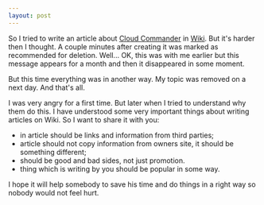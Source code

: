 ```yaml
---
layout: post
---
```


So I tried to write an article about [Cloud Commander](http://cloudcmd.io "Cloud Commander") in [Wiki](http://wikipedia.org "Wiki"). But it's harder then I thought. A couple minutes after creating it was marked  as recommended for deletion. Well... OK, this was with me earlier but this message appears for a month and then it disappeared in some moment. 

But this time everything was in another way. My topic was removed on a next day. And that's all.

I was very angry for a first time. But later when I tried to understand why them do this. I have understood some very important things about writing articles on Wiki. So I want to share it with you:

- in article should be links and information from third parties;
- article should not copy information from owners site, it should be something different;
- should be good and bad sides, not just promotion.
- thing which is writing by you should be popular in some way.

I hope it will help somebody to save his time and do things in a right way so nobody would not feel hurt.